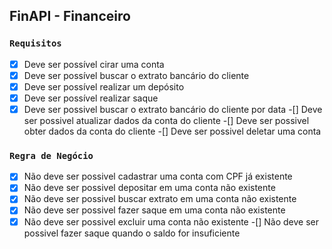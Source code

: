 ## FinAPI - Financeiro

### `Requisitos`

-[x] Deve ser possível cirar uma conta
-[x] Deve ser possível buscar o extrato bancário do cliente
-[x] Deve ser possível realizar um depósito
-[x] Deve ser possível realizar saque
-[x] Deve ser possivel buscar o extrato bancário do cliente por data
-[] Deve ser possivel atualizar dados da conta do cliente
-[] Deve ser possivel obter dados da conta do cliente
-[] Deve ser possivel deletar uma conta

### `Regra de Negócio`

-[x] Não deve ser possivel cadastrar uma conta com CPF já existente
-[x] Não deve ser possivel depositar em uma conta não existente
-[x] Não deve ser possivel buscar extrato em uma conta não existente
-[x] Não deve ser possivel fazer saque em uma conta não existente
-[x] Não deve ser possivel excluir uma conta não existente
-[] Não deve ser possivel fazer saque quando o saldo for insuficiente